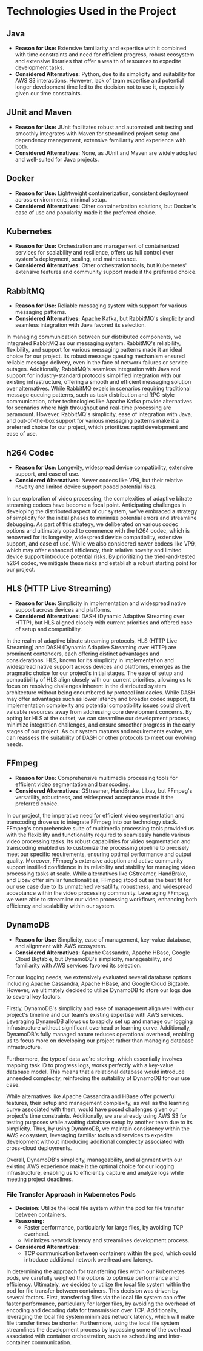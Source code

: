 # Technologies Used in the Project

## Java
- **Reason for Use:** Extensive familiarity and expertise with it combined with time constraints and need for efficient progress, robust ecosystem and extensive libraries that offer a wealth of resources to expedite development tasks.
- **Considered Alternatives:** Python, due to its simplicity and suitability for AWS S3 interactions. However, lack of team expertise and potential longer development time led to the decision not to use it, especially given our time constraints.

## JUnit and Maven
- **Reason for Use:** JUnit facilitates robust and automated unit testing and smoothly integrates with Maven for streamlined project setup and dependency management, extensive familiarity and experience with both.
- **Considered Alternatives:** None, as JUnit and Maven are widely adopted and well-suited for Java projects.

## Docker
- **Reason for Use:** Lightweight containerization, consistent deployment across environments, minimal setup.
- **Considered Alternatives:** Other containerization solutions, but Docker's ease of use and popularity made it the preferred choice.

## Kubernetes
- **Reason for Use:** Orchestration and management of containerized services for scalability and resilience, offers us full control over system's deployment, scaling, and maintenance.
- **Considered Alternatives:** Other orchestration tools, but Kubernetes' extensive features and community support made it the preferred choice.

## RabbitMQ
- **Reason for Use:** Reliable messaging system with support for various messaging patterns.
- **Considered Alternatives:** Apache Kafka, but RabbitMQ's simplicity and seamless integration with Java favored its selection.

In managing communication between our distributed components, we integrated RabbitMQ as our messaging system. RabbitMQ's reliability, flexibility, and support for various messaging patterns made it an ideal choice for our project. Its robust message queuing mechanism ensured reliable message delivery, even in the face of network failures or service outages. Additionally, RabbitMQ's seamless integration with Java and support for industry-standard protocols simplified integration with our existing infrastructure, offering a smooth and efficient messaging solution over alternatives. While RabbitMQ excels in scenarios requiring traditional message queuing patterns, such as task distribution and RPC-style communication, other technologies like Apache Kafka provide alternatives for scenarios where high throughput and real-time processing are paramount. However, RabbitMQ's simplicity, ease of integration with Java, and out-of-the-box support for various messaging patterns make it a preferred choice for our project, which prioritizes rapid development and ease of use. 

## h264 Codec
- **Reason for Use:** Longevity, widespread device compatibility, extensive support, and ease of use.
- **Considered Alternatives:** Newer codecs like VP9, but their relative novelty and limited device support posed potential risks.

In our exploration of video processing, the complexities of adaptive bitrate streaming codecs have become a focal point. Anticipating challenges in developing the distributed aspect of our system, we've embraced a strategy of simplicity for the initial phases to minimize potential errors and streamline debugging. As part of this strategy, we deliberated on various codec options and ultimately opted to commence with the h264 codec, which is renowned for its longevity, widespread device compatibility, extensive support, and ease of use. While we also considered newer codecs like VP9, which may offer enhanced efficiency, their relative novelty and limited device support introduce potential risks. By prioritizing the tried-and-tested h264 codec, we mitigate these risks and establish a robust starting point for our project.

## HLS (HTTP Live Streaming)
- **Reason for Use:** Simplicity in implementation and widespread native support across devices and platforms.
- **Considered Alternatives:** DASH (Dynamic Adaptive Streaming over HTTP), but HLS aligned closely with current priorities and offered ease of setup and compatibility.

In the realm of adaptive bitrate streaming protocols, HLS (HTTP Live Streaming) and DASH (Dynamic Adaptive Streaming over HTTP) are prominent contenders, each offering distinct advantages and considerations. HLS, known for its simplicity in implementation and widespread native support across devices and platforms, emerges as the pragmatic choice for our project's initial stages. The ease of setup and compatibility of HLS align closely with our current priorities, allowing us to focus on resolving challenges inherent in the distributed system architecture without being encumbered by protocol intricacies. While DASH may offer advantages such as lower latency and broader codec support, its implementation complexity and potential compatibility issues could divert valuable resources away from addressing core development concerns. By opting for HLS at the outset, we can streamline our development process, minimize integration challenges, and ensure smoother progress in the early stages of our project. As our system matures and requirements evolve, we can reassess the suitability of DASH or other protocols to meet our evolving needs.

## FFmpeg
- **Reason for Use:** Comprehensive multimedia processing tools for efficient video segmentation and transcoding.
- **Considered Alternatives:** GStreamer, HandBrake, Libav, but FFmpeg's versatility, robustness, and widespread acceptance made it the preferred choice.

In our project, the imperative need for efficient video segmentation and transcoding drove us to integrate FFmpeg into our technology stack. FFmpeg's comprehensive suite of multimedia processing tools provided us with the flexibility and functionality required to seamlessly handle various video processing tasks. Its robust capabilities for video segmentation and transcoding enabled us to customize the processing pipeline to precisely meet our specific requirements, ensuring optimal performance and output quality. Moreover, FFmpeg's extensive adoption and active community support instilled confidence in its reliability and stability for managing video processing tasks at scale. While alternatives like GStreamer, HandBrake, and Libav offer similar functionalities, FFmpeg stood out as the best fit for our use case due to its unmatched versatility, robustness, and widespread acceptance within the video processing community. Leveraging FFmpeg, we were able to streamline our video processing workflows, enhancing both efficiency and scalability within our system.

## DynamoDB
- **Reason for Use:** Simplicity, ease of management, key-value database, and alignment with AWS ecosystem.
- **Considered Alternatives:** Apache Cassandra, Apache HBase, Google Cloud Bigtable, but DynamoDB's simplicity, manageability, and familiarity with AWS services favored its selection.

For our logging needs, we extensively evaluated several database options including Apache Cassandra, Apache HBase, and Google Cloud Bigtable. However, we ultimately decided to utilize DynamoDB to store our logs due to several key factors.

Firstly, DynamoDB's simplicity and ease of management align well with our project's timeline and our team's existing expertise with AWS services. Leveraging DynamoDB allows us to rapidly set up and manage our logging infrastructure without significant overhead or learning curve. Additionally, DynamoDB's fully managed nature reduces operational overhead, enabling us to focus more on developing our project rather than managing database infrastructure.

Furthermore, the type of data we're storing, which essentially involves mapping task ID to progress logs, works perfectly with a key-value database model. This means that a relational database would introduce unneeded complexity, reinforcing the suitability of DynamoDB for our use case.

While alternatives like Apache Cassandra and HBase offer powerful features, their setup and management complexity, as well as the learning curve associated with them, would have posed challenges given our project's time constraints. Additionally, we are already using AWS S3 for testing purposes while awaiting database setup by another team due to its simplicity. Thus, by using DynamoDB, we maintain consistency within the AWS ecosystem, leveraging familiar tools and services to expedite development without introducing additional complexity associated with cross-cloud deployments.

Overall, DynamoDB's simplicity, manageability, and alignment with our existing AWS experience make it the optimal choice for our logging infrastructure, enabling us to efficiently capture and analyze logs while meeting project deadlines.

### File Transfer Approach in Kubernetes Pods

- **Decision:** Utilize the local file system within the pod for file transfer between containers.
- **Reasoning:**
  - Faster performance, particularly for large files, by avoiding TCP overhead.
  - Minimizes network latency and streamlines development process.
- **Considered Alternatives:**
  - TCP communication between containers within the pod, which could introduce additional network overhead and latency.

In determining the approach for transferring files within our Kubernetes pods, we carefully weighed the options to optimize performance and efficiency. Ultimately, we decided to utilize the local file system within the pod for file transfer between containers. This decision was driven by several factors. First, transferring files via the local file system can offer faster performance, particularly for larger files, by avoiding the overhead of encoding and decoding data for transmission over TCP. Additionally, leveraging the local file system minimizes network latency, which will make file transfer times be shorter. Furthermore, using the local file system streamlines the development process by bypassing some of the overhead associated with container orchestration, such as scheduling and inter-container communication. 
